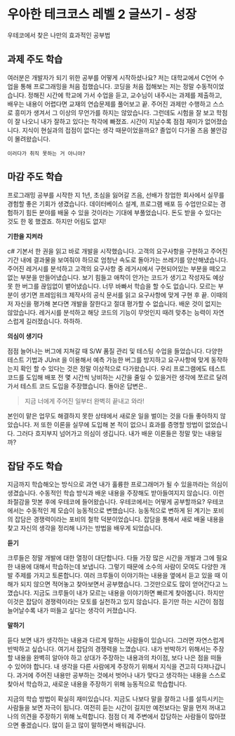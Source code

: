 # 우아한 테크코스 레벨 2 글쓰기 - 성장

우테코에서 찾은 나만의 효과적인 공부법

## 과제 주도 학습

여러분은 개발자가 되기 위한 공부를 어떻게 시작하셨나요? 저는 대학교에서 C언어 수업을 통해 프로그래밍을 처음 접했습니다.
코딩을 처음 접해보는 저는 정말 수동적이었습니다. 정해진 시간에 학교에 가서 수업을 듣고, 교수님이 내주시는 과제를 제출하고, 배우는
내용이 어렵다면 교재의 연습문제를 풀어보고 끝. 주어진 과제만 수행하고 스스로 흥미가 생겨서 그 이상의 무언가를 하지는 않았습니다.
그런데도 시험을 잘 보고 학점이 잘 나오니 내가 잘하고 있다는 착각에 빠졌죠. 시간이 지날수록 점점 재미가 없어졌습니다. 
지식이 현실과의 접점이 없다는 생각 때문이었을까요? 졸업이 다가올 즈음 불안감이 몰려왔습니다.

`이러다가 취직 못하는 거 아니야?`

## 마감 주도 학습

프로그래밍 공부를 시작한 지 1년, 초심을 잃어갈 즈음, 선배가 창업한 회사에서 실무를 경험할 좋은 기회가 생겼습니다. 데이터베이스 설계, 프로그램 배포 등 
수업만으로는 경험하기 힘든 분야를 배울 수 있을 것이라는 기대에 부풀었습니다. 돈도 받을 수 있다는 것도 한 몫 했겠죠. 하지만 어림도 없지!

**기한을 지켜라**

c# 기본서 한 권을 읽고 바로 개발을 시작했습니다. 고객의 요구사항을 구현하고 주어진 기간 내에 결과물을 보여줘야 하므로
엄청난 속도로 돌아가는 쓰레기를 양산해냈습니다. 주어진 레거시를 분석하고 고객의 요구사항 중 레거시에서 구현되어있는 부분을 떼오고
없는 부분을 만들어냈습니다. 보기 힘들고 애착이 안가는 코드가 생기고 작성자도 예상 못 한 버그를 끊임없이 뱉어냈습니다. 너무 바빠서
학습을 할 수도 없습니다. 모르는 부분이 생기면 프레임워크 제작사의 공식 문서를 읽고 요구사항에 맞게 구현 후 끝. 이때의 저 자신을
평가해 본다면 개발을 잘한다고 절대 평가할 수 없습니다. 배운 것이 없지는 않았습니다. 레거시를 분석하고 해당 코드의 기능이 무엇인지
때려 맞추는 능력이 자연스럽게 길러졌습니다. 하하하.

**의심이 생기다**

점점 늘어나는 버그에 지쳐갈 때 S/W 품질 관리 및 테스팅 수업을 들었습니다. 다양한 테스트 기법과 JUnit 을 이용해서 예측 가능한 버그를 방지하고 
요구사항에 맞게 동작하는지 확인 할 수 있다는 것은 정말 이상적으로 다가왔습니다. 우리 프로그램에도 테스트 코드를 도입해 배포 전 몇 시간씩 낭비하는 시간을 
줄일 수 있을거란 생각에 쪼르르 달려가서 테스트 코드 도입을 주장했습니다. 돌아온 답변은..

> 지금 너에게 주어진 일부터 완벽히 끝내고 와라!

본인이 맡은 업무도 해결하지 못한 상태에서 새로운 일을 벌이는 것을 다들 좋아하지 않았습니다. 저 또한 이론을 실무에 도입해 본 적이 없으니 효과를 증명할 방법이 없었습니다. 
그러다 흐지부지 넘어가고 의심이 생깁니다. 내가 배운 이론들은 정말 맞는 내용일까?    

## 잡담 주도 학습

지금까지 학습해오는 방식으로 과연 내가 훌륭한 프로그래머가 될 수 있을까라는 의심이 생겼습니다. 수동적인 학습 방식과 배운 내용을 주장해도 받아들여지지 않습니다.
이런 좌절감을 맛본 후에 우테코에 들어왔습니다. 우테코에서는 어떻게 공부할까요? 우테코에서는 수동적인 제 모습이 능동적으로 변했습니다. 능동적으로 변하게 된
계기는 포비의 잡담은 경쟁력이라는 포비의 철학 덕분이었습니다. 잡담을 통해서 새로 배울 내용을 찾고 자신의 생각을 정리해 나가는 방법을 배우게 되었습니다.

**듣기**

크루들은 정말 개발에 대한 열정이 대단합니다. 다들 가장 많은 시간을 개발과 그에 필요한 내용에 대해서 학습하는데 보냅니다. 그렇기
때문에 소수의 사람이 모여도 다양한 개발 주제를 가지고 토론합니다. 여러 크루들이 이야기하는 내용을 옆에서 듣고 있을 때 이해가 되지 않으면
적어놓고 찾아보면서 공부했습니다. 그것만으로도 많이 얻어간다고 느꼈습니다. 지금도 크루들이 내가 모르는 내용을 이야기하면 빠르게 찾아봅니다. 하지만 
이것은 잡담이 경쟁력이라는 모토를 실천하고 있지 않습니다. 듣기만 하는 시간이 점점 늘어날수록 내가 떠들고 싶다는 생각이 커졌습니다.

**말하기**

듣다 보면 내가 생각하는 내용과 다르게 말하는 사람들이 있습니다. 그러면 자연스럽게 반박하고 싶습니다. 여기서 잡담의 경쟁력을 느꼈습니다.
내가 반박하기 위해서는 주장할 내용을 완벽히 알아야 하고 상대가 주장하는 내용과의 차이점, 보다 나은 점을 떠들 수 있어야 합니다. 내 생각을
다른 사람에게 주장하기 위해서 지식을 견고히 다져나갑니다. 과거에 주어진 내용만 공부하는 것에서 벗어나 내가 맞다고 생각하는 내용을 스스로 찾아서
학습하고, 새로운 내용을 주장하기 위해 능동적으로 학습합니다. 

지금의 학습 방법이 확실히 재미있습니다. 지금도 나보다 말을 잘하고 나를 설득시키는 사람들을 보면 자극이 됩니다. 여전히 듣는 시간이 길지만
예전보다는 말을 먼저 꺼내고 나의 의견을 주장하기 위해 노력합니다. 점점 더 제 주변에서 잡담하는 사람들이 많아졌으면 좋겠습니다. 많이 듣고
많이 말하면서 배워갑니다.